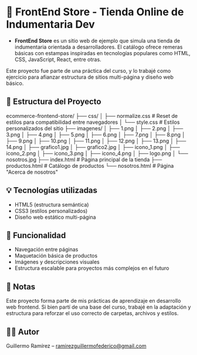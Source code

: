 
# 🧢 FrontEnd Store - Tienda Online de Indumentaria Dev

- **FrontEnd Store** es un sitio web de ejemplo que simula una tienda de indumentaria orientada a desarrolladores. El catálogo ofrece remeras básicas con estampas inspiradas en tecnologías populares como HTML, CSS, JavaScript, React, entre otras.

Este proyecto fue parte de una práctica del curso, y lo trabajé como ejercicio para afianzar estructura de sitios multi-página y diseño web básico.

## 🧱 Estructura del Proyecto
ecommerce-frontend-store/
├── css/
│ ├── normalize.css # Reset de estilos para compatibilidad entre navegadores
│ └── style.css # Estilos personalizados del sitio
├── imagenes/
│ ├── 1.png
│ ├── 2.png
│ ├── 3.png
│ ├── 4.png
│ ├── 5.png
│ ├── 6.png
│ ├── 7.png
│ ├── 8.png
│ ├── 9.png
│ ├── 10.png
│ ├── 11.png
│ ├── 12.png
│ ├── 13.png
│ ├── 14.png
│ ├── grafico1.jpg
│ ├── grafico2.jpg
│ ├── icono_1.png
│ ├── icono_2.png
│ ├── icono_3.png
│ ├── icono_4.png
│ ├── logo.png
│ └── nosotros.jpg
├── index.html # Página principal de la tienda
├── productos.html # Catálogo de productos
└── nosotros.html # Página "Acerca de nosotros"

## 💡 Tecnologías utilizadas

- HTML5 (estructura semántica)
- CSS3 (estilos personalizados)
- Diseño web estático multi-página

## 🧪 Funcionalidad

- Navegación entre páginas
- Maquetación básica de productos
- Imágenes y descripciones visuales
- Estructura escalable para proyectos más complejos en el futuro

## 📌 Notas

Este proyecto forma parte de mis prácticas de aprendizaje en desarrollo web frontend. Si bien partí de una base del curso, trabajé en la adaptación y estructura para reforzar el uso correcto de carpetas, archivos y estilos.

## 🧍‍♂️ Autor

Guillermo Ramírez – [ramirezguillermofederico@gmail.com](mailto:ramirezguillermofederico@gmail.com)
